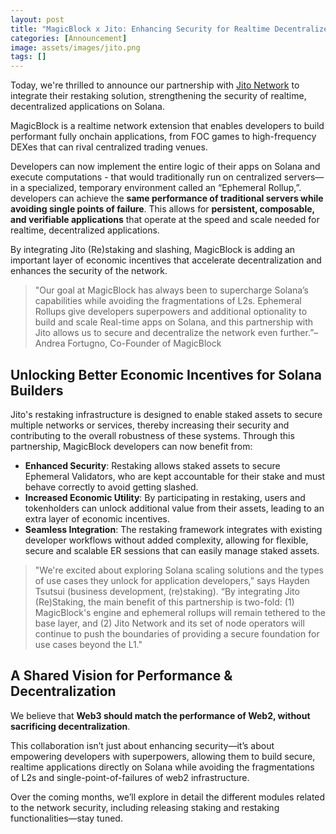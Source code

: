 ```yaml
---
layout: post
title: "MagicBlock x Jito: Enhancing Security for Realtime Decentralized Applications on Solana "
categories: [Announcement]
image: assets/images/jito.png
tags: []
---
```


Today, we're thrilled to announce our partnership with [Jito Network](https://www.jito.network/) to integrate their restaking solution, strengthening the security of realtime, decentralized applications on Solana.

MagicBlock is a realtime network extension that enables developers to build performant fully onchain applications, from FOC games to high-frequency DEXes that can rival centralized trading venues.

Developers can now implement the entire logic of their apps on Solana and execute computations - that would traditionally run on centralized servers— in a specialized, temporary environment called an “Ephemeral Rollup,”. developers can achieve the **same performance of traditional servers while avoiding single points of failure**. This allows for **persistent, composable, and verifiable applications** that operate at the speed and scale needed for realtime, decentralized applications.

By integrating Jito (Re)staking and slashing, MagicBlock is adding an important layer of economic incentives that accelerate decentralization and enhances the security of the network.

> "Our goal at MagicBlock has always been to supercharge Solana’s capabilities while avoiding the fragmentations of L2s. Ephemeral Rollups give developers superpowers and additional optionality to build and scale Real-time apps on Solana, and this partnership with Jito allows us to secure and decentralize the network even further.”– Andrea Fortugno, Co-Founder of MagicBlock

## Unlocking Better Economic Incentives for Solana Builders

Jito's restaking infrastructure is designed to enable staked assets to secure multiple networks or services, thereby increasing their security and contributing to the overall robustness of these systems.
Through this partnership, MagicBlock developers can now benefit from:

- **Enhanced Security**: Restaking allows staked assets to secure Ephemeral Validators, who are kept accountable for their stake and must behave correctly to avoid getting slashed.
- **Increased Economic Utility**: By participating in restaking, users and tokenholders can unlock additional value from their assets, leading to an extra layer of economic incentives.
- **Seamless Integration**: The restaking framework integrates with existing developer workflows without added complexity, allowing for flexible, secure and scalable ER sessions that can easily manage staked assets.

> "We're excited about exploring Solana scaling solutions and the types of use cases they unlock for application developers,” says Hayden Tsutsui (business development, (re)staking). “By integrating Jito (Re)Staking, the main benefit of this partnership is two-fold: (1) MagicBlock's engine and ephemeral rollups will remain tethered to the base layer, and (2) Jito Network and its set of node operators will continue to push the boundaries of providing a secure foundation for use cases beyond the L1."

## A Shared Vision for Performance & Decentralization

We believe that **Web3 should match the performance of Web2, without sacrificing decentralization**.

This collaboration isn’t just about enhancing security—it’s about empowering developers with superpowers, allowing them to build secure, realtime applications directly on Solana while avoiding the fragmentations of L2s and single-point-of-failures of web2 infrastructure.

Over the coming months, we’ll explore in detail the different modules related to the network security, including releasing staking and restaking functionalities—stay tuned.
